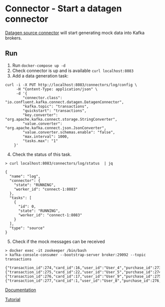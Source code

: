 # Connector - Start a datagen connector

[Datagen source connector][1] will start generating mock data into Kafka brokers.


## Run

1. Run `docker-compose up -d`
2. Check connector is up and is available `curl localhost:8083`
3. Add a data generation task: 

```
curl -i -X PUT http://localhost:8083/connectors/log/config \
     -H "Content-Type: application/json" \
     -d '{
        "connector.class": "io.confluent.kafka.connect.datagen.DatagenConnector",
        "kafka.topic": "transactions",
        "quickstart": "transactions",
        "key.converter": "org.apache.kafka.connect.storage.StringConverter",
        "value.converter": "org.apache.kafka.connect.json.JsonConverter",
        "value.converter.schemas.enable": "false",
        "max.interval": 1000,
        "tasks.max": "1"
    }'
```

4. Check the status of this task.

```
> curl localhost:8083/connectors/log/status  | jq

{
  "name": "log",
  "connector": {
    "state": "RUNNING",
    "worker_id": "connect-1:8083"
  },
  "tasks": [
    {
      "id": 0,
      "state": "RUNNING",
      "worker_id": "connect-1:8083"
    }
  ],
  "type": "source"
}
```

5. Check if the mock messages can be received

```
> docker exec -it zookeeper /bin/bash
> kafka-console-consumer --bootstrap-server broker:29092 --topic transactions

{"transaction_id":274,"card_id":16,"user_id":"User_4","purchase_id":273,"store_id":2}
{"transaction_id":275,"card_id":22,"user_id":"User_5","purchase_id":274,"store_id":2}
{"transaction_id":276,"card_id":17,"user_id":"User_9","purchase_id":275,"store_id":5}
{"transaction_id":277,"card_id":1,"user_id":"User_8","purchase_id":276,"store_id":6}

```

[Documentation][2]

[Tutorial][3]


[1]: https://www.confluent.io/hub/confluentinc/kafka-connect-datagen
[2]: https://github.com/confluentinc/kafka-connect-datagen
[3]: https://developer.confluent.io/tutorials/kafka-connect-datagen/kafka.html